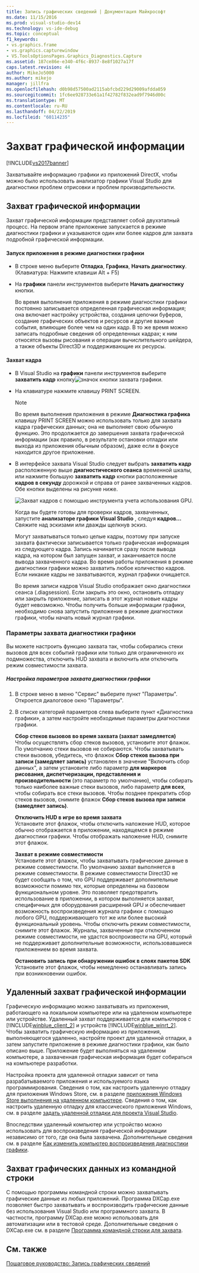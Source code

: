 ```yaml
---
title: Запись графических сведений | Документация Майкрософт
ms.date: 11/15/2016
ms.prod: visual-studio-dev14
ms.technology: vs-ide-debug
ms.topic: conceptual
f1_keywords:
- vs.graphics.frame
- vs.graphics.capturewindow
- VS.ToolsOptionsPages.Graphics_Diagnostics.Capture
ms.assetid: 187ce86e-e340-4f6c-8937-8e8f1027a17f
caps.latest.revision: 44
author: MikeJo5000
ms.author: mikejo
manager: jillfra
ms.openlocfilehash: d0b98d57500ad2115abfcbd229d29009afdda059
ms.sourcegitcommit: 1fc6ee928733e61a1f42782f832ead9f7946d00c
ms.translationtype: MT
ms.contentlocale: ru-RU
ms.lasthandoff: 04/22/2019
ms.locfileid: "60114235"
---
```

# <a name="capturing-graphics-information"></a>Захват графической информации
[!INCLUDE[vs2017banner](../includes/vs2017banner.md)]

Захватывайте информацию графики из приложений DirectX, чтобы можно было использовать анализатор графики Visual Studio для диагностики проблем отрисовки и проблем производительности.  
  
## <a name="capturing-graphics-information"></a>Захват графической информации  
 Захват графической информации представляет собой двухэтапный процесс. На первом этапе приложение запускается в режиме диагностики графики и указываются один или более кадров для захвата подробной графической информации.  
  
#### <a name="to-run-your-app-under-graphics-diagnostics"></a>Запуск приложения в режиме диагностики графики  
  
- В строке меню выберите **Отладка**, **Графика**, **Начать диагностику**. (Клавиатура: Нажмите клавиши Alt + F5)  
  
- На **графики** панели инструментов выберите **Начать диагностику** кнопки.  
  
  Во время выполнения приложения в режиме диагностики графики постоянно записывается определенная графическая информация; она включает настройку устройства, создания цепочки буферов, создание графических объектов и ресурсов и другие важные события, влияющие более чем на один кадр. В то же время можно записать подробные сведения об определенных кадрах; к ним относятся вызовы рисования и операции вычислительного шейдера, а также объекты Direct3D и поддерживающие их ресурсы.  
  
#### <a name="to-capture-a-frame"></a>Захват кадра  
  
- В Visual Studio на **графики** панели инструментов выберите **захватить кадр** кнопку![значок кнопки захвата графики](../debugger/media/debuggingdirectxgraphics.png "DebuggingDirectXGraphics").  
  
- На клавиатуре нажмите клавишу PRINT SCREEN.  
  
  > [!NOTE]
  >  Во время выполнения приложения в режиме **Диагностика графика** клавишу PRINT SCREEN можно использовать только для захвата кадра графических данных; она не выполняет свою обычную функцию. Это продолжается до завершения захвата графической информации (как правило, в результате остановки отладки или выхода из приложения обычным образом), даже если в фокусе находится другое приложение.  
  
- В интерфейсе захвата Visual Studio следует выбрать **захватить кадр** расположенную выше **диагностического сеанса** временной шкалы, или нажмите большую **захватить кадр** кнопки расположенные **кадров в секунду** дорожкой и справа от ранее захваченных кадров. Обе кнопки выделены на рисунке ниже.  
  
   ![Захват кадров с помощью инструмента учета использования GPU. ](../debugger/media/pix-gpu-usage-tool-capture-frame.png "pix_gpu_usage_tool_capture_frame")  
  
   Когда вы будете готовы для проверки кадров, захваченных, запустите **анализаторе графики Visual Studio** , следуя **кадров...** Свяжите над эскизами или дважды щелкнув эскиз.  
  
  Могут захватываться только целые кадры, поэтому при запуске захвата фактически записывается только графическая информация из следующего кадра. Запись начинается сразу после вывода кадра, на котором был запущен захват, и заканчивается после вывода захваченного кадра. Во время работы приложения в режиме диагностики графики можно захватить любое количество кадров. Если никакие кадры не захватываются, журнал графики очищается.  
  
  Во время записи кадров Visual Studio отображает окно диагностики сеанса (.diagsession). Если закрыть это окно, остановить отладку или закрыть приложение, записать в этот журнал новые кадры будет невозможно. Чтобы получить больше информации графики, необходимо снова запустить приложение в режиме диагностики графики, чтобы начать новый журнал графики.  
  
### <a name="graphics-diagnostics-capture-options"></a>Параметры захвата диагностики графики  
 Вы можете настроить функцию захвата так, чтобы собирались стеки вызовов для всех событий графики или только для ограниченного их подмножества, отключить HUD захвата и включить или отключить режим совместимости захвата.  
  
##### <a name="to-configure-graphics-diagnostics-capture-options"></a>Настройка параметров захвата диагностики графики  
  
1. В строке меню в меню "Сервис" выберите пункт "Параметры". Откроется диалоговое окно "Параметры".  
  
2. В списке категорий параметров слева выберите пункт «Диагностика графики», а затем настройте необходимые параметры диагностики графики.  
  
     **Сбор стеков вызовов во время захвата (захват замедляется)**  
     Чтобы осуществлять сбор стеков вызовов, установите этот флажок. По умолчанию стеки вызовов не собираются. Чтобы захватывать стеки вызовов, убедитесь, что флажок **Сбор стеков вызова при записи (замедляет запись)** установлен в значение "Включить сбор данных", а затем установите либо параметр **для маркеров рисования, диспетчеризации, представления и производительности** (это параметр по умолчанию), чтобы собирать только наиболее важные стеки вызовов, либо параметр **для всех**, чтобы собирать все стеки вызовов. Чтобы позднее прекратить сбор стеков вызовов, снимите флажок **Сбор стеков вызова при записи (замедляет запись)**.  
  
     **Отключить HUD в игре во время захвата**  
     Установите этот флажок, чтобы отключить наложение HUD, которое обычно отображается в приложении, находящемся в режиме диагностики графики. Чтобы отображать наложение HUD, снимите этот флажок.  
  
     **Захват в режиме совместимости**  
     Установите этот флажок, чтобы захватывать графические данные в режиме совместимости. По умолчанию захват выполняется в режиме совместимости. В режиме совместимости Direct3D не будет сообщать о том, что GPU поддерживает дополнительные возможности помимо тех, которые определены на базовом функциональном уровне. Это позволяет предотвратить использование в приложении, в котором выполняется захват, специфичных для оборудования расширений GPU и обеспечивает возможность воспроизведения журнала графики с помощью любого GPU, поддерживающего тот же или более высокий функциональный уровень. Чтобы отключить режим совместимости, снимите этот флажок. Журналы, захваченные при отключенном режиме совместимости, не удастся воспроизвести на GPU, который не поддерживает дополнительные возможности, использовавшиеся приложением во время захвата.  
  
     **Остановить запись при обнаружении ошибок в слоях пакетов SDK**  
     Установите этот флажок, чтобы немедленно останавливать запись при возникновении ошибок.  
  
## <a name="capturing-graphics-information-remotely"></a>Удаленный захват графической информации  
 Графическую информацию можно захватывать из приложения, работающего на локальном компьютере или на удаленном компьютере или устройстве. Удаленный захват поддерживается для компьютеров с [!INCLUDE[winblue_client_2](../includes/winblue-client-2-md.md)] и устройств [!INCLUDE[winblue_winrt_2](../includes/winblue-winrt-2-md.md)]. Чтобы захватить графическую информацию из приложения, выполняющегося удаленно, настройте проект для удаленной отладки, а затем запустите приложение в режиме диагностики графики, как было описано выше. Приложение будет выполняться на удаленном компьютере, а захваченная графическая информация будет собираться на компьютере разработки.  
  
 Настройка проекта для удаленной отладки зависит от типа разрабатываемого приложения и используемого языка программирования. Сведения о том, как настроить удаленную отладку для приложения Windows Store, см. в разделе [приложения Windows Store выполнения на удаленном компьютере](../debugger/run-windows-store-apps-on-a-remote-machine.md). Сведения о том, как настроить удаленную отладку для классического приложения Windows, см. в разделе [задать удаленной отладки для проекта Visual Studio](http://msdn.microsoft.com/library/ec332dc4-400a-498b-a0e6-c8dcf10fef8a).  
  
 Впоследствии удаленный компьютер или устройство можно использовать для воспроизведения графической информации независимо от того, где она была захвачена. Дополнительные сведения см. в разделе [Как изменить компьютер воспроизведения диагностики графики](../debugger/how-to-change-the-graphics-diagnostics-playback-machine.md).  
  
## <a name="capturing-graphics-information-from-the-command-line"></a>Захват графических данных из командной строки  
 С помощью программы командной строки можно захватывать графические данные из любых приложений. Программа DXCap.exe позволяет быстро захватывать и воспроизводить графические данные без использования Visual Studio или программного захвата. В частности, программу DXCap.exe можно использовать для автоматизации или в тестовой среде. Дополнительные сведения о DXCap.exe см. в разделе [Программа командной строки для захвата](../debugger/command-line-capture-tool.md).  
  
## <a name="see-also"></a>См. также  
 [Пошаговое руководство: Запись графических сведений](../debugger/walkthrough-capturing-graphics-information.md)
